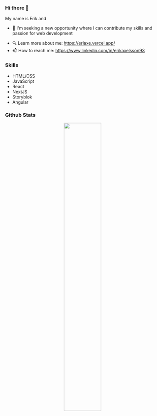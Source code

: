 ### Hi there 👋

<!--
**erikaxe/erikaxe** is a ✨ _special_ ✨ repository because its `README.md` (this file) appears on your GitHub profile.
-->
<!--
Here are some ideas to get you started:
-->
My name is Erik and
- 🔭 I'm seeking a new opportunity where I can contribute my skills and passion for web development
<!--- 🌱 I’m currently working with NextJS & storyblok
- 📚 I'm learning react-native -->
- 🔍 Learn more about me: https://eriaxe.vercel.app/
- 📫 How to reach me: https://www.linkedin.com/in/erikaxelsson93


### Skills

  - HTML/CSS
  - JavaScript
  - React
  - NextJS
  - Storyblok
  - Angular
  
### Github Stats

<p align="center">
  <!-- <img width="49%" src="https://github-readme-stats.vercel.app/api?username=erikaxe&show_icons=true&theme=synthwave&count_private=true" /> -->
  <img width="49%" src="https://github-readme-streak-stats.herokuapp.com/?user=erikaxe&theme=synthwave&count_private=true" />
</p>
<p align="center">
  <!-- <img width="30%" src="https://github-readme-stats.vercel.app/api/top-langs/?username=erikaxe&show_icons=true&theme=synthwave&count_private=true" /> -->
</p>
